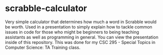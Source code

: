 # scrabble-calculator

Very simple calculator that determines how much a word in Scrabble would be worth. Used in a presentation to simply explain how to tackle common issues in code for those who might be beginners to being teaching assistants as well as programming in general. You can view the presentation inside of this repository. This was done for my CSC 295 - Special Topics in Computer Science: TA Training class.
